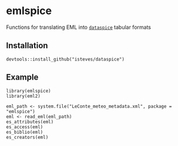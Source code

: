 # emlspice
Functions for translating EML into [`dataspice`](https://github.com/ropenscilabs/dataspice) tabular formats

## Installation

```
devtools::install_github("isteves/dataspice")
```

## Example
```
library(emlspice)
library(eml2)

eml_path <- system.file("LeConte_meteo_metadata.xml", package = "emlspice")
eml <- read_eml(eml_path)
es_attributes(eml)
es_access(eml)
es_biblio(eml)
es_creators(eml)
```
